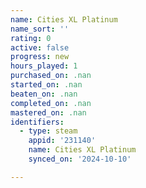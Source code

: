 ```yaml
---
name: Cities XL Platinum
name_sort: ''
rating: 0
active: false
progress: new
hours_played: 1
purchased_on: .nan
started_on: .nan
beaten_on: .nan
completed_on: .nan
mastered_on: .nan
identifiers:
  - type: steam
    appid: '231140'
    name: Cities XL Platinum
    synced_on: '2024-10-10'

---
```


